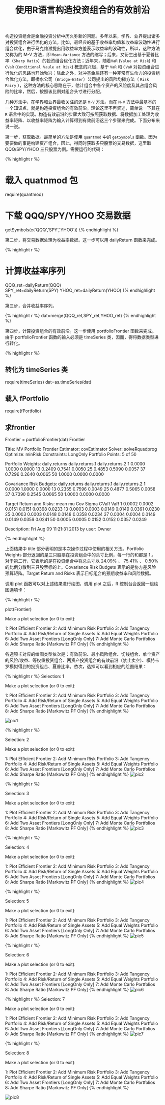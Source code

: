 ﻿---
layout: post
title: 使用R语言构造投资组合的有效前沿
comments: true
categories:
- R
tags:
- portfolio
- frontier
---

构造投资组合是金融投资分析中历久弥新的问题。多年以来，学界、业界提出诸多对投资组合进行优化的方法。比如，最经典的基于收益率均值和收益率波动性进行组合优化，由于马克维滋提出用收益率方差表示收益率的波动性，所以，这种方法又称为的 M-V 方法，即 `Mean-Variance` 方法的缩写；后来，又衍生出基于夏普比率（`Sharp Ratio`）的投资组合优化方法；近年来，随着`VaR` (`Value at Risk`) 和 `CVaR` (`Conditional Vaule at Risk`) 概念的兴起，基于 `VaR` 和 `CVaR` 对投资组合进行优化的思路也开始勃兴；除此之外，对冲基金届还有一种非常有生命力的投资组合优化方法，即桥水公司（`Bridge-Water`）公司提出的风险均摊方法（ `Risk Pairy` ），这种方法的核心思路在于，估计组合中各个资产的风险度及其占组合风险的比率，然后，按照该比例对组合头寸进行分配。

几种方法中，在学界和业界最收关注的还是 `M-V` 方法。而在 `M-V` 方法中最基本的一个知识点，就是构造投资组合的有效前沿。理论这里不再赘述，简单说一下其在 `R` 语言中的实现。构造有效前沿的步骤大致可按照获取数据、将数据加工处理为收益率矩阵、以收益率矩阵为输入计算得到有效前沿这三个步骤来完成。下面分布来说一说。

第一步，获取数据。最简单的方法是使用 `quantmod` 中的 `getSymbols` 函数。因为要要做的事是构建资产组合，因此，得同时获取多只股票的交易数据，这里取 QQQ/SPY/YHOO 三只股票为例。需要运行的代码：

{% highlight r %}
# 载入 quatnmod 包
require(quantmod) 
# 下载 QQQ/SPY/YHOO 交易数据
getSymbols(c('QQQ','SPY','YHOO')) 
{% endhighlight %}

第二步，将交易数据处理为收益率数据。这一步可以用 dailyReturn 函数来完成。

{% highlight r %}
# 计算收益率序列
QQQ_ret=dailyReturn(QQQ)  
SPY_ret=dailyReturn(SPY)
YHOO_ret=dailyReturn(YHOO)
{% endhighlight %}

第三步，合并收益率序列。

{% highlight r %}
dat=merge(QQQ_ret,SPY_ret,YHOO_ret)
{% endhighlight %}

第四步，计算投资组合的有效前沿。这一步使用 portfolioFrontier 函数来完成。由于 portfolioFrontier 函数的输入必须是 timeSeries 类，因而，得将数据类型进行转化。

{% highlight r %}
## 转化为 timeSeries 类
require(timeSeries)
dat=as.timeSeries(dat)  
## 载入 fPortfolio
require(fPortfolio)
## 求frontier 
Frontier = portfolioFrontier(dat)
Frontier

Title:
 MV Portfolio Frontier 
 Estimator:         covEstimator 
 Solver:            solveRquadprog 
 Optimize:          minRisk 
 Constraints:       LongOnly 
 Portfolio Points:  5 of 50 

Portfolio Weights:
   daily.returns daily.returns.1 daily.returns.2
1         0.0000          1.0000          0.0000
13        0.2409          0.7541          0.0050
25        0.4853          0.5090          0.0057
37        0.7296          0.2640          0.0065
50        1.0000          0.0000          0.0000

Covariance Risk Budgets:
   daily.returns daily.returns.1 daily.returns.2
1         0.0000          1.0000          0.0000
13        0.2355          0.7596          0.0049
25        0.4877          0.5065          0.0058
37        0.7390          0.2545          0.0065
50        1.0000          0.0000          0.0000

Target Return and Risks:
     mean     mu    Cov  Sigma   CVaR    VaR
1  0.0002 0.0002 0.0151 0.0151 0.0368 0.0233
13 0.0003 0.0003 0.0149 0.0149 0.0361 0.0230
25 0.0003 0.0003 0.0148 0.0148 0.0358 0.0234
37 0.0004 0.0004 0.0149 0.0149 0.0356 0.0241
50 0.0005 0.0005 0.0152 0.0152 0.0357 0.0249

Description:
 Fri Aug 09 11:21:31 2013 by user: Owner 
 
{% endhighlight %}

上面结果中 title 部分表明的是本次操作过程中使用的相关方法。Portfolio Weights 部分返回的是三只股票在投资组合中的头寸比例，每一行的和都是 1 。对于第二行，它表示的是在投资组合中将总头寸以 24.09% 、 75.41% 、 0.50% 的比例分散到三只股票标的上。Covariance Risk Budgets 表示的是协方差风险预算矩阵。Target Return and Risks 表示目标组合的预期收益率和风险数据。

调用 plot 函数可以对上述结果进行绘图，调用 plot 之后，R 控制台会返回一组绘图选项卡：

{% highlight r %}

plot(Frontier)

Make a plot selection (or 0 to exit): 

1:   Plot Efficient Frontier
2:   Add Minimum Risk Portfolio
3:   Add Tangency Portfolio
4:   Add Risk/Return of Single Assets
5:   Add Equal Weights Portfolio
6:   Add Two Asset Frontiers [LongOnly Only]
7:   Add Monte Carlo Portfolios
8:   Add Sharpe Ratio [Markowitz PF Only]
{% endhighlight %}

各选项卡对应的绘图类型依次是：有效前沿、最小风险组合、切线组合、单个资产的风险/收益、等权重投资组合、两资产投资组合的有效前沿（禁止卖空）、模特卡罗模拟得到的投资组合、夏普比率。依次，选择可以看到相应的绘图结果：

{% highlight r %}
Selection: 1

Make a plot selection (or 0 to exit): 

1:   Plot Efficient Frontier
2:   Add Minimum Risk Portfolio
3:   Add Tangency Portfolio
4:   Add Risk/Return of Single Assets
5:   Add Equal Weights Portfolio
6:   Add Two Asset Frontiers [LongOnly Only]
7:   Add Monte Carlo Portfolios
8:   Add Sharpe Ratio [Markowitz PF Only]
{% endhighlight %}

![pic1](http://i1.tietuku.com/2013/0817/3/13767107819590.png)

{% highlight r %}

Selection: 2

Make a plot selection (or 0 to exit): 

1:   Plot Efficient Frontier
2:   Add Minimum Risk Portfolio
3:   Add Tangency Portfolio
4:   Add Risk/Return of Single Assets
5:   Add Equal Weights Portfolio
6:   Add Two Asset Frontiers [LongOnly Only]
7:   Add Monte Carlo Portfolios
8:   Add Sharpe Ratio [Markowitz PF Only]
{% endhighlight %}
![pic2](http://i1.tietuku.com/2013/0817/3/13767107819590.png)

{% highlight r %}

Selection: 3

Make a plot selection (or 0 to exit): 

1:   Plot Efficient Frontier
2:   Add Minimum Risk Portfolio
3:   Add Tangency Portfolio
4:   Add Risk/Return of Single Assets
5:   Add Equal Weights Portfolio
6:   Add Two Asset Frontiers [LongOnly Only]
7:   Add Monte Carlo Portfolios
8:   Add Sharpe Ratio [Markowitz PF Only]
{% endhighlight %}
![pic3](http://i1.tietuku.com/2013/0817/3/13767107819590.png)

{% highlight r %}

Selection: 4

Make a plot selection (or 0 to exit): 

1:   Plot Efficient Frontier
2:   Add Minimum Risk Portfolio
3:   Add Tangency Portfolio
4:   Add Risk/Return of Single Assets
5:   Add Equal Weights Portfolio
6:   Add Two Asset Frontiers [LongOnly Only]
7:   Add Monte Carlo Portfolios
8:   Add Sharpe Ratio [Markowitz PF Only]
{% endhighlight %}
![pic4](http://i1.tietuku.com/2013/0817/3/13767107819590.png)

{% highlight r %}

Selection: 5

Make a plot selection (or 0 to exit): 

1:   Plot Efficient Frontier
2:   Add Minimum Risk Portfolio
3:   Add Tangency Portfolio
4:   Add Risk/Return of Single Assets
5:   Add Equal Weights Portfolio
6:   Add Two Asset Frontiers [LongOnly Only]
7:   Add Monte Carlo Portfolios
8:   Add Sharpe Ratio [Markowitz PF Only]
{% endhighlight %}
![pic5](http://i1.tietuku.com/2013/0817/3/13767107839572.png)

{% highlight r %}

Selection: 6

Make a plot selection (or 0 to exit): 

1:   Plot Efficient Frontier
2:   Add Minimum Risk Portfolio
3:   Add Tangency Portfolio
4:   Add Risk/Return of Single Assets
5:   Add Equal Weights Portfolio
6:   Add Two Asset Frontiers [LongOnly Only]
7:   Add Monte Carlo Portfolios
8:   Add Sharpe Ratio [Markowitz PF Only]
{% endhighlight %}
![pic6](http://i1.tietuku.com/2013/0817/3/13767107845933.png)

{% highlight r %}
Selection: 7

Make a plot selection (or 0 to exit): 

1:   Plot Efficient Frontier
2:   Add Minimum Risk Portfolio
3:   Add Tangency Portfolio
4:   Add Risk/Return of Single Assets
5:   Add Equal Weights Portfolio
6:   Add Two Asset Frontiers [LongOnly Only]
7:   Add Monte Carlo Portfolios
8:   Add Sharpe Ratio [Markowitz PF Only]
{% endhighlight %}
![pic7](http://i1.tietuku.com/2013/0817/3/13767107845933.png)

{% highlight r %}

Selection: 8

Make a plot selection (or 0 to exit): 

1:   Plot Efficient Frontier
2:   Add Minimum Risk Portfolio
3:   Add Tangency Portfolio
4:   Add Risk/Return of Single Assets
5:   Add Equal Weights Portfolio
6:   Add Two Asset Frontiers [LongOnly Only]
7:   Add Monte Carlo Portfolios
8:   Add Sharpe Ratio [Markowitz PF Only]
{% endhighlight %}

![pic8](http://i1.tietuku.com/2013/0817/3/13767107845933.png)


